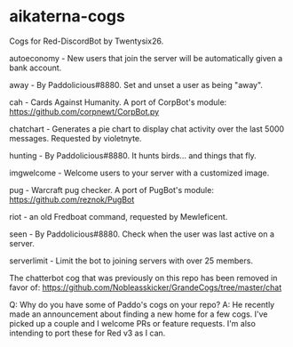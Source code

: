 # aikaterna-cogs
Cogs for Red-DiscordBot by Twentysix26.

autoeconomy - New users that join the server will be automatically given a bank account.

away - By Paddolicious#8880. Set and unset a user as being "away".

cah - Cards Against Humanity. A port of CorpBot's module: https://github.com/corpnewt/CorpBot.py

chatchart - Generates a pie chart to display chat activity over the last 5000 messages. Requested by violetnyte.

hunting - By Paddolicious#8880. It hunts birds... and things that fly.

imgwelcome - Welcome users to your server with a customized image.

pug - Warcraft pug checker. A port of PugBot's module: https://github.com/reznok/PugBot

riot - an old Fredboat command, requested by Mewleficent.

seen - By Paddolicious#8880. Check when the user was last active on a server.

serverlimit - Limit the bot to joining servers with over 25 members.


The chatterbot cog that was previously on this repo has been removed in favor of: https://github.com/Nobleasskicker/GrandeCogs/tree/master/chat

Q: Why do you have some of Paddo's cogs on your repo?
A: He recently made an announcement about finding a new home for a few cogs. I've picked up a couple and I welcome PRs or feature requests. I'm also intending to port these for Red v3 as I can.
